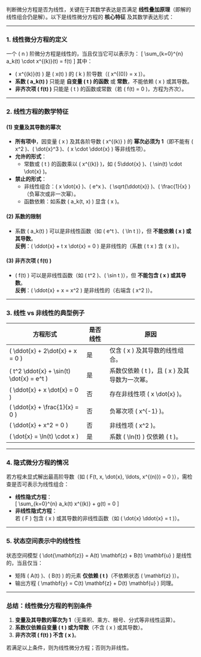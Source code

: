 判断微分方程是否为线性，关键在于其数学表达是否满足 **线性叠加原理**（即解的线性组合仍是解）。以下是线性微分方程的 **核心特征** 及其数学表达形式：

---

### **1. 线性微分方程的定义**
一个 \( n \) 阶微分方程是线性的，当且仅当它可以表示为：
\[
\sum_{k=0}^{n} a_k(t) \cdot x^{(k)}(t) = f(t)
\]
其中：
- \( x^{(k)}(t) \) 是 \( x(t) \) 的 \( k \) 阶导数（\( x^{(0)} = x \)）。
- **系数 \( a_k(t) \)** 只能是 **自变量 \( t \) 的函数** 或 **常数**，不能依赖 \( x \) 或其导数。
- **非齐次项 \( f(t) \)** 只能是 \( t \) 的函数或常数（若 \( f(t) = 0 \)，方程为齐次）。

---

### **2. 线性方程的数学特征**
#### **(1) 变量及其导数的幂次**
- **所有项中**，因变量 \( x \) 及其各阶导数 \( x^{(k)} \) 的 **幂次必须为 1**（即不能有 \( x^2 \)、\( \dot{x}^3 \)、\( x \cdot \ddot{x} \) 等非线性项）。
- **允许的形式**：
  - 常数或 \( t \) 的函数乘以 \( x^{(k)} \)，如 \( 5\ddot{x} \)、\( \sin(t) \cdot \dot{x} \)。
- **禁止的形式**：
  - 非线性组合：\( x \dot{x} \)、\( e^x \)、\( \sqrt{\ddot{x}} \)、\( \frac{1}{x} \)（负幂次或非一次幂）。
  - 函数依赖：如系数 \( a_k(t, x) \) 显含 \( x \)。

#### **(2) 系数的限制**
- 系数 \( a_k(t) \) 可以是非线性函数（如 \( e^t \)、\( \ln t \)），但 **不能依赖 \( x \) 或其导数**。  
  **反例**：\( \ddot{x} + t x \dot{x} = 0 \) 是非线性的（系数 \( t x \) 含 \( x \)）。

#### **(3) 非齐次项 \( f(t) \)**
- \( f(t) \) 可以是非线性函数（如 \( t^2 \)、\( \sin t \)），但 **不能包含 \( x \) 或其导数**。  
  **反例**：\( \ddot{x} + x = x^2 \) 是非线性的（右端含 \( x^2 \)）。

---

### **3. 线性 vs 非线性的典型例子**
| **方程形式**               | **是否线性** | **原因**                          |
|----------------------------|--------------|-----------------------------------|
| \( \ddot{x} + 2\dot{x} + x = 0 \) | 是           | 仅含 \( x \) 及其导数的线性组合。 |
| \( t^2 \ddot{x} + \sin(t) \dot{x} = e^t \) | 是           | 系数仅依赖 \( t \)，且 \( x \) 及其导数为一次幂。 |
| \( \ddot{x} + x \dot{x} = 0 \)     | 否           | 存在非线性项 \( x \dot{x} \)。    |
| \( \ddot{x} + \frac{1}{x} = 0 \)   | 否           | 负幂次项 \( x^{-1} \)。           |
| \( \ddot{x} + x^2 = 0 \)            | 否           | 非线性项 \( x^2 \)。              |
| \( \dot{x} = \ln(t) \cdot x \)      | 是           | 系数 \( \ln(t) \) 仅依赖 \( t \)。|

---

### **4. 隐式微分方程的情况**
若方程未显式解出最高阶导数（如 \( F(t, x, \dot{x}, \ldots, x^{(n)}) = 0 \)），需检查是否可表示为线性组合：
- **线性隐式方程**：  
  \[
  \sum_{k=0}^{n} a_k(t) x^{(k)} + g(t) = 0
  \]
- **非线性隐式方程**：  
  若 \( F \) 包含 \( x \) 或其导数的非线性函数（如 \( \dot{x} \ddot{x} = t \)）。

---

### **5. 状态空间表示中的线性性**
状态空间模型 \( \dot{\mathbf{z}} = A(t) \mathbf{z} + B(t) \mathbf{u} \) 是线性的，当且仅当：
- 矩阵 \( A(t) \)、\( B(t) \) 的元素 **仅依赖 \( t \)**（不依赖状态 \( \mathbf{z} \)）。
- 输出方程 \( \mathbf{y} = C(t) \mathbf{z} + D(t) \mathbf{u} \) 同理。

---

### **总结：线性微分方程的判别条件**
1. **变量及其导数的幂次为 1**（无乘积、乘方、根号、分式等非线性运算）。  
2. **系数仅依赖自变量 \( t \) 或为常数**（不含 \( x \) 或其导数）。  
3. **非齐次项 \( f(t) \) 不含 \( x \)**。

若满足以上条件，则为线性微分方程；否则为非线性。